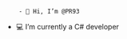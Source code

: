         - 👋 Hi, I’m @PR93
- :computer: I’m currently a C# developer        
  
  
    
    
       
     
            
    
      
         
          
   
     
  
